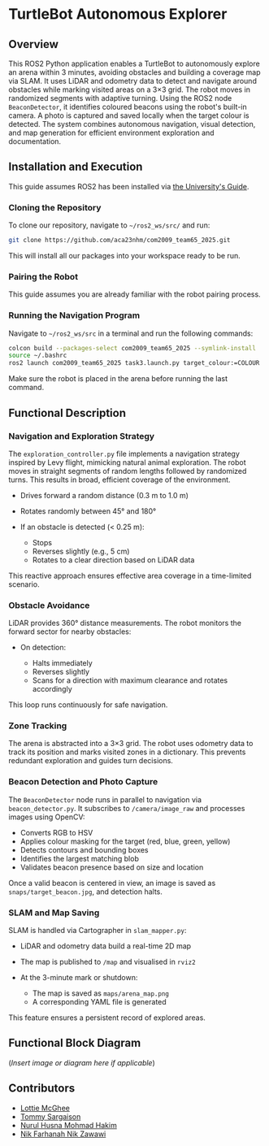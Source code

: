 # TurtleBot Autonomous Explorer

## Overview

This ROS2 Python application enables a TurtleBot to autonomously explore an arena within 3 minutes, avoiding obstacles and building a coverage map via SLAM. It uses LiDAR and odometry data to detect and navigate around obstacles while marking visited areas on a 3×3 grid. The robot moves in randomized segments with adaptive turning. Using the ROS2 node `BeaconDetector`, it identifies coloured beacons using the robot's built-in camera. A photo is captured and saved locally when the target colour is detected. The system combines autonomous navigation, visual detection, and map generation for efficient environment exploration and documentation.

## Installation and Execution

This guide assumes ROS2 has been installed via [the University's Guide](https://tom-howard.github.io/com2009/ros/).

### Cloning the Repository

To clone our repository, navigate to `~/ros2_ws/src/` and run:

```bash
git clone https://github.com/aca23nhm/com2009_team65_2025.git
```

This will install all our packages into your workspace ready to be run.

### Pairing the Robot

This guide assumes you are already familiar with the robot pairing process.

### Running the Navigation Program

Navigate to `~/ros2_ws/src` in a terminal and run the following commands:

```bash
colcon build --packages-select com2009_team65_2025 --symlink-install
source ~/.bashrc
ros2 launch com2009_team65_2025 task3.launch.py target_colour:=COLOUR
```

Make sure the robot is placed in the arena before running the last command.

## Functional Description

### Navigation and Exploration Strategy

The `exploration_controller.py` file implements a navigation strategy inspired by Levy flight, mimicking natural animal exploration. The robot moves in straight segments of random lengths followed by randomized turns. This results in broad, efficient coverage of the environment.

* Drives forward a random distance (0.3 m to 1.0 m)
* Rotates randomly between 45° and 180°
* If an obstacle is detected (< 0.25 m):

  * Stops
  * Reverses slightly (e.g., 5 cm)
  * Rotates to a clear direction based on LiDAR data

This reactive approach ensures effective area coverage in a time-limited scenario.

### Obstacle Avoidance

LiDAR provides 360° distance measurements. The robot monitors the forward sector for nearby obstacles:

* On detection:

  * Halts immediately
  * Reverses slightly
  * Scans for a direction with maximum clearance and rotates accordingly

This loop runs continuously for safe navigation.

### Zone Tracking

The arena is abstracted into a 3×3 grid. The robot uses odometry data to track its position and marks visited zones in a dictionary. This prevents redundant exploration and guides turn decisions.

### Beacon Detection and Photo Capture

The `BeaconDetector` node runs in parallel to navigation via `beacon_detector.py`. It subscribes to `/camera/image_raw` and processes images using OpenCV:

* Converts RGB to HSV
* Applies colour masking for the target (red, blue, green, yellow)
* Detects contours and bounding boxes
* Identifies the largest matching blob
* Validates beacon presence based on size and location

Once a valid beacon is centered in view, an image is saved as `snaps/target_beacon.jpg`, and detection halts.

### SLAM and Map Saving

SLAM is handled via Cartographer in `slam_mapper.py`:

* LiDAR and odometry data build a real-time 2D map
* The map is published to `/map` and visualised in `rviz2`
* At the 3-minute mark or shutdown:

  * The map is saved as `maps/arena_map.png`
  * A corresponding YAML file is generated

This feature ensures a persistent record of explored areas.

## Functional Block Diagram

(*Insert image or diagram here if applicable*)

## Contributors

* [Lottie McGhee](https://github.com/drearyplane8)
* [Tommy Sargaison](https://github.com/tommmicron)
* [Nurul Husna Mohmad Hakim](https://github.com/aca23nhm)
* [Nik Farhanah Nik Zawawi](https://github.com/anahnick)
